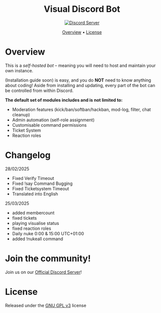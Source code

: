 <h1 align="center">
  <br>
  Visual Discord Bot
  <br>
</h1>

<p align="center">
  <a href="https://discord.gg/Visualise">
    <img src="https://discordapp.com/api/guilds/133049272517001216/widget.png?style=shield" alt="Discord Server">
  </a>
</p>

<p align="center">
  <a href="#overview">Overview</a>
  •
  <a href="#license">License</a>
</p>

# Overview

This is a *self-hosted bot* – meaning you will need
to host and maintain your own instance. 

(Installation guide soon) is easy, and you do **NOT** need to know anything about coding! Aside
from installing and updating, every part of the bot can be controlled from within Discord.

**The default set of modules includes and is not limited to:**

- Moderation features (kick/ban/softban/hackban, mod-log, filter, chat cleanup)
- Admin automation (self-role assignment)
- Customisable command permissions
- Ticket System
- Reaction roles

# Changelog 

28/02/2025
- Fixed Verify Timeout 
- Fixed !say Command Bugging
- Fixed Ticketsystem Timeout 
- Translated into English

25/03/2025
- added membercount 
- fixed tickets
- playing visualise status
- fixed reaction roles 
- Daily nuke 0:00 & 15:00 UTC+01:00
- added !nukeall command

# Join the community!

Join us on our [Official Discord Server](https://discord.gg/visualise)!

# License

Released under the [GNU GPL v3](https://www.gnu.org/licenses/gpl-3.0.en.html) license
